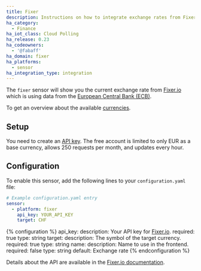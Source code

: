 ```yaml
---
title: Fixer
description: Instructions on how to integrate exchange rates from Fixer.io within Home Assistant.
ha_category:
  - Finance
ha_iot_class: Cloud Polling
ha_release: 0.23
ha_codeowners:
  - '@fabaff'
ha_domain: fixer
ha_platforms:
  - sensor
ha_integration_type: integration
---
```


The `fixer` sensor will show you the current exchange rate from [Fixer.io](https://fixer.io/) which is using data from the [European Central Bank (ECB)](https://www.ecb.europa.eu).

To get an overview about the available [currencies](https://fixer.io/symbols).

## Setup

You need to create an [API key](https://fixer.io/product). The free account is limited to only EUR as a base currency, allows 250 requests per month, and updates every hour.

## Configuration

To enable this sensor, add the following lines to your `configuration.yaml` file:

```yaml
# Example configuration.yaml entry
sensor:
  - platform: fixer
    api_key: YOUR_API_KEY
    target: CHF
```

{% configuration %}
api_key:
  description: Your API key for [Fixer.io](https://fixer.io/).
  required: true
  type: string
target:
  description: The symbol of the target currency.
  required: true
  type: string
name:
  description: Name to use in the frontend.
  required: false
  type: string
  default: Exchange rate
{% endconfiguration %}

Details about the API are available in the [Fixer.io documentation](https://fixer.io/documentation).

